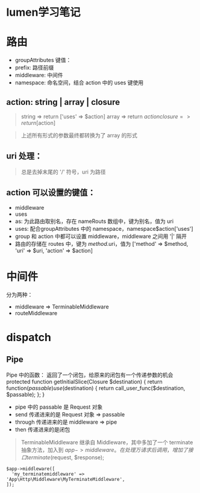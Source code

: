 lumen学习笔记
===================

# 路由
- groupAttributes 键值：
- prefix: 路径前缀
- middleware: 中间件
- namespace: 命名空间，结合 action 中的 uses 键使用

## action: string | array | closure

>	string => return ['uses' => $action]
>    array => return $action
>    closure => return [$action]
    
>    上述所有形式的参数最终都转换为了 array 的形式


## uri 处理：

> 总是去掉末尾的 '/' 符号，uri 为路径


## action 可以设置的键值：

- middleware
- uses
- as: 为此路由取别名，存在 nameRouts 数组中，键为别名，值为 uri
- uses: 配合groupAttributes 中的 namespace，namespace\$action['uses']
- group 和 action 中都可以设置 middleware，middleware 之间用 '|' 隔开
- 路由的存储在 routes 中，键为 $method.$uri，值为 ['method' => $method, 'uri' => $uri, 'action' => $action]


# 中间件

分为两种：

- middleware => TerminableMiddleware
- routeMiddleware 

# dispatch

## Pipe

Pipe 中的函数： 返回了一个闭包，给原来的闭包有一个传递参数的机会
protected function getInitialSlice(Closure $destination)
    {
        return function($passable) use ($destination)
        {
            return call_user_func($destination, $passable);
        };
    }

- pipe 中的 passable 是 Request 对象
- send 传递进来的是 Request 对象 => passable
- through 传递进来的是 middleware => pipe
- then 传递进来的是闭包

> TerminableMiddleware 继承自 Middleware，其中多加了一个 terminate 抽象方法，加入到 $app->middleware 。
> 在处理万请求后调用，增加了接口 terminate($request, $response);

  ```
  $app->middleware([
    'my_terminatemiddleware' => 'App\Http\Middleware\MyTerminateMiddleware',
 ]);
```